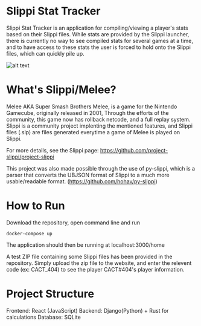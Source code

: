# Slippi Stat Tracker
Slippi Stat Tracker is an application for compiling/viewing a player's stats based on their Slippi files. While stats are provided by the Slippi launcher, there is currently no way to see compiled stats for several games at a time, and to have access to these stats the user is forced to hold onto the Slippi files, which can quickly pile up. 

![alt text](https://i.imgur.com/nfXyyzf.png "it can get out of hand")

# What's Slippi/Melee? 
Melee AKA Super Smash Brothers Melee, is a game for the Nintendo Gamecube, originally released in 2001, Through the efforts of the community, this game now has rollback netcode, and a full replay system. Slippi is a community project implenting the mentioned features, and Slippi files (.slp) are files generated everytime a game of Melee is played on Slippi. 

For more details, see the Slippi page: https://github.com/project-slippi/project-slippi

This project was also made possible through the use of py-slippi, which is a parser that converts the UBJSON format of Slippi to a much more usable/readable format. (https://github.com/hohav/py-slippi)

# How to Run 

Download the repository, open command line and run 

```docker-compose build
docker-compose up
```
The application should then be running at localhost:3000/home

A test ZIP file containing some Slippi files has been provided in the repository. Simply upload the zip file to the website, and enter the relevent code (ex: CACT_404) to see the player CACT#404's player information. 

# Project Structure 
Frontend: React (JavaScript)
Backend: Django(Python) + Rust for calculations 
Database: SQLite


